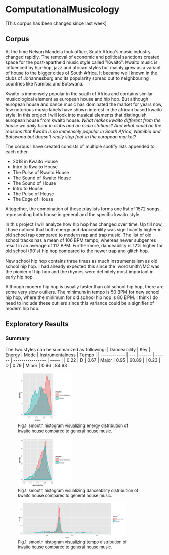 # ComputationalMusicology
[This corpus has been changed since last week]

## Corpus
At the time Nelson Mandela took office, South Africa's music industry changed rapidly. The removal of economic and political sanctions created space for the post-apartheid music style called "Kwaito".  Kwaito music is influenced by hip-hop, jazz and african styles but mainly grew as a variant of house to the bigger cities of South Africa. It became well known in the clubs of Johannesburg and its popularity spread out to neighbouring countries like Namibia and Botswana. 

Kwaito is immensely popular in the south of Africa and contains similar musicological element as european house and hip hop. But although european house and dance music has dominated the market for years now, few notorious music labels have shown interest in the african based kwaito style. In this project I will look into musical elements that distinguish european house from kwaito house. *What makes kwaito different from the house we daily hear in clubs and on radio stations? And what could be the reasons that Kwaito is so immensely popular in South Africa, Namibia and Botswana but doesn't really step foot in the european market?*

The corpus I have created consists of multiple spotify lists appended to each other. 
- 2018 in Kwaito House
- Intro to Kwaito House
- The Pulse of Kwaito House
- The Sound of Kwaito House
- The Sound of House
- Intro to House
- The Pulse of House
- The Edge of House

Altogether, the combination of these playlists forms one list of 1572 songs, representing both house in general and the specific kwaito style.

In this project I will analyze how hip hop has changed over time. Up till now, I have noticed that both energy and danceability was significantly higher in old school rap compared to modern rap and trap music. The list of old school tracks has a mean of 106 BPM tempo, whereas newer subgenres result in an average of 117 BPM. Furthermore, danceability is 12% higher for old school (90's) hip hop compared to the newer trap and glitch hop. 

New school hip hop contains three times as much instrumentalism as old school hip hop. I had already expected this since the 'wordsmith'/MC was the pionier of hip hop and the rhymes were definitely most important in early hip hop. 

Although modern hip hop is usually faster than old school hip hop, there are some very slow outliers. The minimum in tempo is 50 BPM for new school hip hop, where the minimum for old school hip hop is 80 BPM. I think I do need to include these outliers since this variance could be a signifier of modern hip hop.

## Exploratory Results
### Summary
The two styles can be summarized as following:
  | Danceability | Key | Energy |  Mode  | Instrumentalness | Tempo |
  | ------------ | --- | ------ | ------ | ---------------- | ----- |
  |     0.22     |  D  |  0.67  |  Major |        0.95      | 60.89 |
  |     0.23     |  D  |  0.79  |  Minor |        0.96      | 84.93 |

<figure>
    <img src='/images/energy_smooth_hist.png' width="40%", height=auto/>
    <font size="2">
    <figcaption> Fig.1:  smooth histogram visualizing energy distribution of <br> kwaito house compared to general house music.
    </figcaption>
    </font>
</figure>

<figure>
    <img src='/images/danceability_smooth_hist.png' width="40%", height=auto/>
    <font size="2">
    <figcaption> Fig.1:  smooth histogram visualizing danceability distribution of <br> kwaito house compared to general house music.
    </figcaption>
    </font>
</figure>

<figure>
    <img src='/images/tempo_smooth_hist.png' width="80%", height=auto/>
    <font size="2">
    <figcaption> Fig.1:  smooth histogram visualizing tempo distribution of <br> kwaito house compared to general house music.
    </figcaption>
    </font>
</figure>


